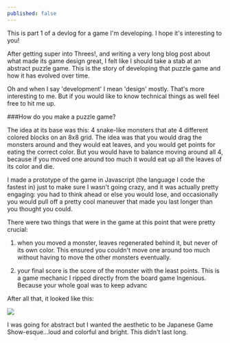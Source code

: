 ```yaml
---
published: false
---
```





<p class="intro">This is part 1 of a devlog for a game I'm developing. I hope it's interesting to you!</p>

After getting super into Threes!, and writing a very long blog post about what made its game design great, I felt like I should take a stab at an abstract puzzle game. This is the story of developing that puzzle game and how it has evolved over time.

Oh and when I say 'development' I mean 'design' mostly. That's more interesting to me. But if you would like to know technical things as well feel free to hit me up.

###How do you make a puzzle game?

The idea at its base was this: 4 snake-like monsters that ate 4 different colored blocks on an 8x8 grid. The idea was that you would drag the monsters around and they would eat leaves, and you would get points for eating the correct color. But you would have to balance moving around all 4, because if you moved one around too much it would eat up all the leaves of its color and die.

I made a prototype of the game in Javascript (the language I code the fastest in) just to make sure I wasn't going crazy, and it was actually pretty engaging: you had to think ahead or else you would lose, and occasionally you would pull off a pretty cool maneuver that made you last longer than you thought you could.

There were two things that were in the game at this point that were pretty crucial:

1) when you moved a monster, leaves regenerated behind it, but never of its own color. This ensured you couldn't move one around too much without having to move the other monsters eventually.

2) your final score is the score of the monster with the least points. This is a game mechanic I ripped directly from the board game Ingenious. Because your whole goal was to keep advanc

After all that, it looked like this:

![](http://i.imgur.com/FFwvqSC.jpg)

I was going for abstract but I wanted the aesthetic to be Japanese Game Show-esque...loud and colorful and bright. This didn't last long.
